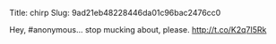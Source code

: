 Title: chirp
Slug: 9ad21eb48228446da01c96bac2476cc0

Hey, #anonymous... stop mucking about, please. <a href="http://t.co/K2q7I5Rk">http://t.co/K2q7I5Rk</a>
